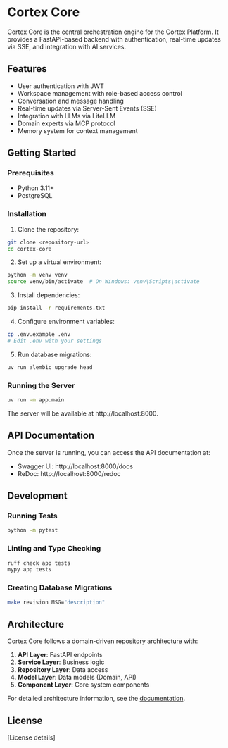 # Cortex Core

Cortex Core is the central orchestration engine for the Cortex Platform. It provides a FastAPI-based backend with authentication, real-time updates via SSE, and integration with AI services.

## Features

- User authentication with JWT
- Workspace management with role-based access control
- Conversation and message handling
- Real-time updates via Server-Sent Events (SSE)
- Integration with LLMs via LiteLLM
- Domain experts via MCP protocol
- Memory system for context management

## Getting Started

### Prerequisites

- Python 3.11+
- PostgreSQL

### Installation

1. Clone the repository:

```bash
git clone <repository-url>
cd cortex-core
```

2. Set up a virtual environment:

```bash
python -m venv venv
source venv/bin/activate  # On Windows: venv\Scripts\activate
```

3. Install dependencies:

```bash
pip install -r requirements.txt
```

4. Configure environment variables:

```bash
cp .env.example .env
# Edit .env with your settings
```

5. Run database migrations:

```bash
uv run alembic upgrade head
```

### Running the Server

```bash
uv run -m app.main
```

The server will be available at http://localhost:8000.

## API Documentation

Once the server is running, you can access the API documentation at:

- Swagger UI: http://localhost:8000/docs
- ReDoc: http://localhost:8000/redoc

## Development

### Running Tests

```bash
python -m pytest
```

### Linting and Type Checking

```bash
ruff check app tests
mypy app tests
```

### Creating Database Migrations

```bash
make revision MSG="description"
```

## Architecture

Cortex Core follows a domain-driven repository architecture with:

1. **API Layer**: FastAPI endpoints
2. **Service Layer**: Business logic
3. **Repository Layer**: Data access
4. **Model Layer**: Data models (Domain, API)
5. **Component Layer**: Core system components

For detailed architecture information, see the [documentation](./docs/).

## License

[License details]